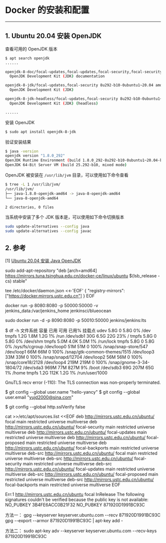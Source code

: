 
# Docker 的安装和配置

---

## 1. Ubuntu 20.04 安装 OpenJDK

查看可用的 OpenJDK 版本

```bash
$ apt search openjdk
......

openjdk-8-doc/focal-updates,focal-updates,focal-security,focal-security 8u292-b10-0ubuntu1~20.04 all
  OpenJDK Development Kit (JDK) documentation

openjdk-8-jdk/focal-updates,focal-security 8u292-b10-0ubuntu1~20.04 amd64
  OpenJDK Development Kit (JDK)

openjdk-8-jdk-headless/focal-updates,focal-security 8u292-b10-0ubuntu1~20.04 amd64
  OpenJDK Development Kit (JDK) (headless)

......
```

安装 OpenJDK

```bash
$ sudo apt install openjdk-8-jdk
```

验证安装结果

```bash
$ java -version
openjdk version "1.8.0_292"
OpenJDK Runtime Environment (build 1.8.0_292-8u292-b10-0ubuntu1~20.04-b10)
OpenJDK 64-Bit Server VM (build 25.292-b10, mixed mode)
```

OpenJDK 被安装在 `/usr/lib/jvm` 目录，可以使用如下命令查看

```bash
$ tree -L 1 /usr/lib/jvm/
/usr/lib/jvm/
├── java-1.8.0-openjdk-amd64 -> java-8-openjdk-amd64
└── java-8-openjdk-amd64

2 directories, 0 files
```

当系统中安装了多个 JDK 版本是，可以使用如下命令切换版本

```bash
sudo update-alternatives --config java
sudo update-alternatives --config javac
```


## 2. 参考

[1] [Ubuntu 20.04 安装 Java OpenJDK](https://blog.csdn.net/xiaosaerjt/article/details/106033324)



sudo add-apt-repository "deb [arch=amd64] https://mirrors.tuna.tsinghua.edu.cn/docker-ce/linux/ubuntu $(lsb_release -cs) stable"



tee /etc/docker/daemon.json <<-'EOF' 
{ 
"registry-mirrors": ["https://docker.mirrors.ustc.edu.cn"] 
} EOF




docker run -p 8080:8080 -p 50000:50000 -v jenkins_data:/var/jenkins_home jenkinsci/blueocean



sudo docker run -d -p 8090:8080 -p 50010:50000 jenkins/jenkins:lts


$ df -h
文件系统        容量  已用  可用 已用% 挂载点
udev            5.8G     0  5.8G    0% /dev
tmpfs           1.2G  1.8M  1.2G    1% /run
/dev/sdb1        30G  6.5G   22G   23% /
tmpfs           5.8G     0  5.8G    0% /dev/shm
tmpfs           5.0M  4.0K  5.0M    1% /run/lock
tmpfs           5.8G     0  5.8G    0% /sys/fs/cgroup
/dev/loop0       51M   51M     0  100% /snap/snap-store/547
/dev/loop1       66M   66M     0  100% /snap/gtk-common-themes/1515
/dev/loop3       33M   33M     0  100% /snap/snapd/12704
/dev/loop2       56M   56M     0  100% /snap/core18/2128
/dev/loop4      219M  219M     0  100% /snap/gnome-3-34-1804/72
/dev/sda3       969M   77M  827M    9% /boot
/dev/sdb3        69G  207M   65G    1% /home
tmpfs           1.2G  112K  1.2G    1% /run/user/1000




GnuTLS recv error (-110): The TLS connection was non-properly terminated.



$ git config --global user.name "hello-yancy"
$ git config --global user.email "yujd2000@sina.com"

$ git config --global http.sslVerify false




cat >>/etc/apt/sources.list <<EOF
deb http://mirrors.ustc.edu.cn/ubuntu/ focal main restricted universe multiverse
deb http://mirrors.ustc.edu.cn/ubuntu/ focal-security main restricted universe multiverse
deb http://mirrors.ustc.edu.cn/ubuntu/ focal-updates main restricted universe multiverse
deb http://mirrors.ustc.edu.cn/ubuntu/ focal-proposed main restricted universe multiverse
deb http://mirrors.ustc.edu.cn/ubuntu/ focal-backports main restricted universe multiverse
deb-src http://mirrors.ustc.edu.cn/ubuntu/ focal main restricted universe multiverse
deb-src http://mirrors.ustc.edu.cn/ubuntu/ focal-security main restricted universe multiverse
deb-src http://mirrors.ustc.edu.cn/ubuntu/ focal-updates main restricted universe multiverse
deb-src http://mirrors.ustc.edu.cn/ubuntu/ focal-proposed main restricted universe multiverse
deb-src http://mirrors.ustc.edu.cn/ubuntu/ focal-backports main restricted universe multiverse
EOF


Err:1 http://mirrors.ustc.edu.cn/ubuntu focal InRelease
  The following signatures couldn't be verified because the public key is not available: NO_PUBKEY 3B4FE6ACC0B21F32 NO_PUBKEY 871920D1991BC93C


方法一：
gpg --keyserver keyserver.ubuntu.com --recv 871920D1991BC93C
gpg --export --armor 871920D1991BC93C | apt-key add -

方法二：
sudo apt-key adv --keyserver keyserver.ubuntu.com --recv-keys 871920D1991BC93C

